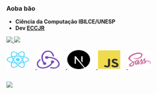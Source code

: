 ### Aoba bão
- **Ciência da Computação IBILCE/UNESP**
- **Dev [ECCJR](https://eccjr.com.br)**

 <div>
  <a href="https://github.com/deigo-lps">
  <img height="180em" src="https://github-readme-stats.vercel.app/api?username=deigo-lps&show_icons=true&theme=tokyonight&include_all_commits=true&count_private=true"/>
  <img height="180em" src="https://github-readme-stats.vercel.app/api/top-langs/?username=deigo-lps&layout=compact&langs_count=7&theme=tokyonight"/>
 </div>
  
  <br>
  
  <div style="display: inline_block">
   <img style="padding:0 1rem 0 0" height="50" width="60" src="https://raw.githubusercontent.com/devicons/devicon/master/icons/react/react-original.svg">
   <img style="padding:0 1rem 0 0" height="50" width="60" src="https://raw.githubusercontent.com/devicons/devicon/master/icons/redux/redux-original.svg">
   <img style="padding:0 1rem 0 0" height="50" width="60" src="https://raw.githubusercontent.com/devicons/devicon/master/icons/nextjs/nextjs-original.svg">
   <img style="padding:0 1rem 0 0" height="50" width="60" src="https://raw.githubusercontent.com/devicons/devicon/master/icons/javascript/javascript-original.svg">
   <img style="padding:0 1rem 0 0" height="50" width="60" src="https://raw.githubusercontent.com/devicons/devicon/master/icons/sass/sass-original.svg">
  </div>

  ##
  
  <div>
    <a href="https://www.linkedin.com/in/diego-lopes-8644a5208/"><img src="https://img.shields.io/badge/LinkedIn-0077B5?style=for-the-badge&logo=linkedin&logoColor=white"></a>
 
 ##

